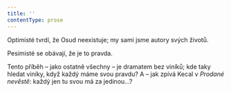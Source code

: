 ```yaml
---
title: ''
contentType: prose
---
```


<section>

Optimisté tvrdí, že Osud neexistuje; my sami jsme autory svých životů.

Pesimisté se obávají, že je to pravda.

Tento příběh – jako ostatně všechny – je dramatem bez viníků; kde taky hledat viníky, když každý máme svou pravdu? A – jak zpívá Kecal v _Prodané nevěstě_: každý jen tu svou má za jedinou…?

</section>
